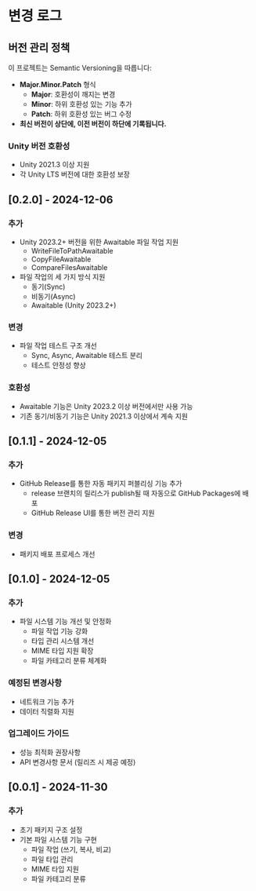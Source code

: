 # 변경 로그

## 버전 관리 정책

이 프로젝트는 Semantic Versioning을 따릅니다:

- **Major.Minor.Patch** 형식
  - **Major**: 호환성이 깨지는 변경
  - **Minor**: 하위 호환성 있는 기능 추가
  - **Patch**: 하위 호환성 있는 버그 수정
- **최신 버전이 상단에, 이전 버전이 하단에 기록됩니다.**

### Unity 버전 호환성

- Unity 2021.3 이상 지원
- 각 Unity LTS 버전에 대한 호환성 보장

## [0.2.0] - 2024-12-06

### 추가

- Unity 2023.2+ 버전을 위한 Awaitable 파일 작업 지원
  - WriteFileToPathAwaitable
  - CopyFileAwaitable
  - CompareFilesAwaitable
- 파일 작업의 세 가지 방식 지원
  - 동기(Sync)
  - 비동기(Async)
  - Awaitable (Unity 2023.2+)

### 변경

- 파일 작업 테스트 구조 개선
  - Sync, Async, Awaitable 테스트 분리
  - 테스트 안정성 향상

### 호환성

- Awaitable 기능은 Unity 2023.2 이상 버전에서만 사용 가능
- 기존 동기/비동기 기능은 Unity 2021.3 이상에서 계속 지원

## [0.1.1] - 2024-12-05

<!-- markdownlint-disable MD024 -->
### 추가
<!-- markdownlint-enable MD024 -->

- GitHub Release를 통한 자동 패키지 퍼블리싱 기능 추가
  - release 브랜치의 릴리스가 publish될 때 자동으로 GitHub Packages에 배포
  - GitHub Release UI를 통한 버전 관리 지원

<!-- markdownlint-disable MD024 -->
### 변경
<!-- markdownlint-enable MD024 -->

- 패키지 배포 프로세스 개선

## [0.1.0] - 2024-12-05

<!-- markdownlint-disable MD024 -->
### 추가
<!-- markdownlint-enable MD024 -->

- 파일 시스템 기능 개선 및 안정화
  - 파일 작업 기능 강화
  - 타입 관리 시스템 개선
  - MIME 타입 지원 확장
  - 파일 카테고리 분류 체계화

### 예정된 변경사항

- 네트워크 기능 추가
- 데이터 직렬화 지원

### 업그레이드 가이드

- 성능 최적화 권장사항
- API 변경사항 문서 (릴리즈 시 제공 예정)

## [0.0.1] - 2024-11-30

<!-- markdownlint-disable MD024 -->
### 추가
<!-- markdownlint-enable MD024 -->

- 초기 패키지 구조 설정
- 기본 파일 시스템 기능 구현
  - 파일 작업 (쓰기, 복사, 비교)
  - 파일 타입 관리
  - MIME 타입 지원
  - 파일 카테고리 분류
